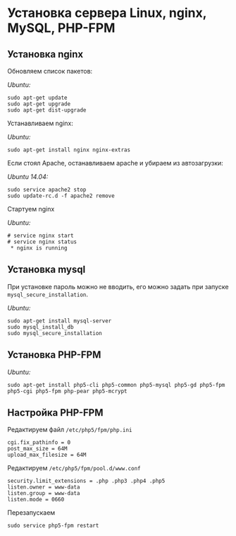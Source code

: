 Установка сервера Linux, nginx, MySQL, PHP-FPM
======================================
Установка nginx
---------------
Обновляем список пакетов:

_Ubuntu:_
```
sudo apt-get update
sudo apt-get upgrade
sudo apt-get dist-upgrade
```

Устанавливаем nginx:

_Ubuntu:_
```
sudo apt-get install nginx nginx-extras
```

Если стоял Apache, останавливаем apache и убираем из автозагрузки:

_Ubuntu 14.04:_
```
sudo service apache2 stop
sudo update-rc.d -f apache2 remove
```

Стартуем nginx

_Ubuntu:_
```
# service nginx start
# service nginx status
 * nginx is running

```

Установка mysql
---------------

При установке пароль можно не вводить, его можно задать при запуске `mysql_secure_installation`. 

_Ubuntu:_
```
sudo apt-get install mysql-server
sudo mysql_install_db
sudo mysql_secure_installation
```

Установка PHP-FPM
-----------------

_Ubuntu:_
```
sudo apt-get install php5-cli php5-common php5-mysql php5-gd php5-fpm php5-cgi php5-fpm php-pear php5-mcrypt
```

Настройка PHP-FPM
-----------------

Редактируем файл `/etc/php5/fpm/php.ini`
```
cgi.fix_pathinfo = 0
post_max_size = 64M
upload_max_filesize = 64M
```

Редактируем `/etc/php5/fpm/pool.d/www.conf`
```
security.limit_extensions = .php .php3 .php4 .php5
listen.owner = www-data
listen.group = www-data
listen.mode = 0660
```

Перезапускаем 
```
sudo service php5-fpm restart
```